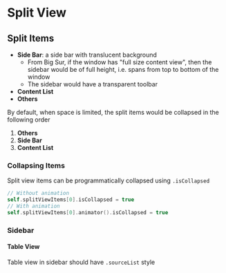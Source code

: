 # Split View

## Split Items

- **Side Bar**: a side bar with translucent background
  - From Big Sur, if the window has "full size content view", then the sidebar
    would be of full height, i.e. spans from top to bottom of the window
  - The sidebar would have a transparent toolbar
- **Content List**
- **Others**

By default, when space is limited, the split items would be collapsed in the
following order

1. **Others**
2. **Side Bar**
3. **Content List**

### Collapsing Items

Split view items can be programmatically collapsed using `.isCollapsed`

```swift
// Without animation
self.splitViewItems[0].isCollapsed = true
// With animation
self.splitViewItems[0].animator().isCollapsed = true
```

### Sidebar

#### Table View

Table view in sidebar should have `.sourceList` style
